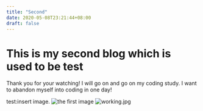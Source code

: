 ```yaml
---
title: "Second"
date: 2020-05-08T23:21:44+08:00
draft: false
---
```


# This is my second blog which is used to be test
Thank you for your watching!
I will go on and go on my coding study.
I want to abandon myself into coding in one day!

test:insert image.
![the first image](../../public/images/working.jpg)
![working.jpg](https://i.loli.net/2020/05/10/aLkYpb9NWvRei4I.jpg)

